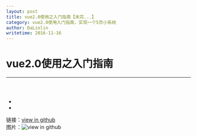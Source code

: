 ```yaml
---
layout: post
title: vue2.0使用之入门指南【未完...】
category: vue2.0使用入门指南，实现一个5页小系统
author: DaLinlin
writetime: 2016-11-16
---
```

# vue2.0使用之入门指南

***

## 
   

   

### 

  ```
    

  ```

  * 
  * 


链接：[view in github](https://github.com/yanlin0/blog)  
图片：![view in github](https://github.com/yanlin0/blog)




